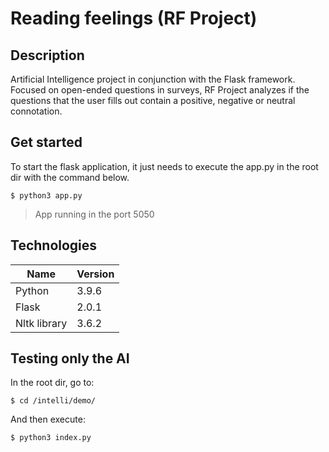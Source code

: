 # Reading feelings (RF Project)

## Description
Artificial Intelligence project in conjunction with the Flask framework. Focused on open-ended questions in surveys, RF Project analyzes if the questions that the user fills out contain a positive, negative or neutral connotation.

## Get started
To start the flask application, it just needs to execute the app.py in the root dir with the command below.

`$ python3 app.py`

> App running in the port 5050

## Technologies
                    
Name  | Version
------------- | -------------
Python  | 3.9.6
Flask  | 2.0.1
Nltk library  | 3.6.2

## Testing only the AI
In the root dir, go to:

`$ cd /intelli/demo/`

And then execute:

`$ python3 index.py`